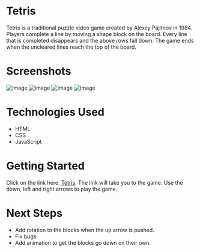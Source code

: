 # Tetris
Tetris is a traditional puzzle video game created by Alexey Pajitnov in 1984. Players complete a line by moving a shape block on the board. Every line that is completed disappears and the above rows fall down. The game ends when the uncleared lines reach the top of the board. 

# Screenshots
![image](https://imgur.com/a/NDsm0lT)
![image](https://imgur.com/NFusDlN)
![image](https://imgur.com/XL5FOX9)
![image](https://imgur.com/HQx4en3)

# Technologies Used
- HTML
- CSS
- JavaScript

# Getting Started
Click on the link here. [Tetris](https://sivashilpa.github.io/Tetris/). The link will take you to the game. Use the down, left and right arrows to play the game.

# Next Steps
- Add rotation to the blocks when the up arrow is pushed. 
- Fix bugs
- Add animation to get the blocks go down on their own.

